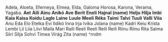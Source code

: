 Adela, 
Aloeta, 
Eferneya, 
Elmea, 
Elda, 
Galoma
Horosa,
Karona,
Verama, 
Yagaba.
**Aet**
**Aili**
**Ainu**
**Anikó**
**Ave**
**Berit**
**Eneli**
**Hajnal (name)**
**Helju**
**Hilja**
**Imbi**
**Kaia**
**Kaisa**
**Koidu**
**Lagle**
**Laine**
**Luule**
**Meeli**
**Réka**
**Taimi**
**Talvi**
**Tuuli**
**Valli**
**Viia**
Anu
Eda
Elo
Etelka
Evi
Ildikó
Inna
Irja
Ivika
Jolana (name)
Kadri
Keiu
Krista
Lembi
Lii
Liia
Liivi
Maila
Mari
Raili
Reeli
Reeli
Reili
Reili
Riinu
Riinu
Rita
Saima
Siiri
Silja
Sohvi
Tímea
Virág
Zita (name)
^rndm